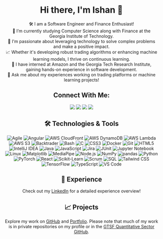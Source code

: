 <h1 align="center">Hi there, I'm Ishan 👋</h1>

<p align="center">
  🛠️ I am a Software Engineer and Finance Enthusiast! <br>
  🚀 I’m currently studying Computer Science along with Finance at the Georgia Institute of Technology. <br>
  🔭 I'm passionate about leveraging technology to solve complex problems and make a positive impact. <br>
  📈 Whether it's developing robust trading algorithms or enhancing machine learning models, I thrive on continuous learning. <br>
  🌱 I have interned at Amazon and the Georgia Tech Research Institute, gaining hands-on experience in software development. <br>
  💬 Ask me about my experiences working on trading platforms or machine learning projects!
</p>

<h2 align="center">Connect With Me:</h2>
<p align="center">
<a href="https://www.linkedin.com/in/ishxnnn"><img src="https://img.shields.io/badge/LinkedIn-Connect-blue?style=for-the-badge&logo=linkedin"></a>
<a href="https://github.com/ishxnnn"><img src="https://img.shields.io/badge/GitHub-Follow-black?style=for-the-badge&logo=github"></a>
<a href="https://ishanpatel.dev"><img src="https://img.shields.io/badge/Website-Visit-green?style=for-the-badge&logo=internet-explorer"></a>
<a href="mailto:ishan2397@gatech.edu"><img src="https://img.shields.io/badge/Email-Send-red?style=for-the-badge&logo=gmail"></a>
</p>

<h2 align="center">🛠 Technologies & Tools</h2>
<p align="center">
  <img src="https://img.shields.io/badge/Agile-0078D4?style=for-the-badge&logo=agile&logoColor=white" alt="Agile">
  <img src="https://img.shields.io/badge/Angular-DD0031?style=for-the-badge&logo=angular&logoColor=white" alt="Angular">
  <img src="https://img.shields.io/badge/AWS_CloudFront-232F3E?style=for-the-badge&logo=amazon-aws&logoColor=white" alt="AWS CloudFront">
  <img src="https://img.shields.io/badge/AWS_DynamoDB-4053D6?style=for-the-badge&logo=amazon-dynamodb&logoColor=white" alt="AWS DynamoDB">
  <img src="https://img.shields.io/badge/AWS_Lambda-FF9900?style=for-the-badge&logo=aws-lambda&logoColor=white" alt="AWS Lambda">
  <img src="https://img.shields.io/badge/AWS_S3-569A31?style=for-the-badge&logo=amazon-s3&logoColor=white" alt="AWS S3">
  <img src="https://img.shields.io/badge/Backtrader-007ACC?style=for-the-badge&logo=backtrader&logoColor=white" alt="Backtrader">
  <img src="https://img.shields.io/badge/Bash-4EAA25?style=for-the-badge&logo=gnubash&logoColor=white" alt="Bash">
  <img src="https://img.shields.io/badge/C-A8B9CC?style=for-the-badge&logo=c&logoColor=white" alt="C">
  <img src="https://img.shields.io/badge/CSS3-1572B6?style=for-the-badge&logo=css3&logoColor=white" alt="CSS3">
  <img src="https://img.shields.io/badge/Docker-2496ED?style=for-the-badge&logo=docker&logoColor=white" alt="Docker">
  <img src="https://img.shields.io/badge/Git-F05032?style=for-the-badge&logo=git&logoColor=white" alt="Git">
  <img src="https://img.shields.io/badge/HTML5-E34F26?style=for-the-badge&logo=html5&logoColor=white" alt="HTML5">
  <img src="https://img.shields.io/badge/IntelliJ-000000?style=for-the-badge&logo=intellij-idea&logoColor=white" alt="IntelliJ IDEA">
  <img src="https://img.shields.io/badge/Java-007396?style=for-the-badge&logo=java&logoColor=white" alt="Java">
  <img src="https://img.shields.io/badge/JavaScript-F7DF1E?style=for-the-badge&logo=javascript&logoColor=black" alt="JavaScript">
  <img src="https://img.shields.io/badge/Jira-0052CC?style=for-the-badge&logo=jira&logoColor=white" alt="Jira">
  <img src="https://img.shields.io/badge/JUnit-25A162?style=for-the-badge&logo=junit5&logoColor=white" alt="JUnit">
  <img src="https://img.shields.io/badge/Jupyter-F37626?style=for-the-badge&logo=jupyter&logoColor=white" alt="Jupyter Notebook">
  <img src="https://img.shields.io/badge/Linux-FCC624?style=for-the-badge&logo=linux&logoColor=black" alt="Linux">
  <img src="https://img.shields.io/badge/Matplotlib-3776AB?style=for-the-badge&logo=matplotlib&logoColor=white" alt="Matplotlib">
  <img src="https://img.shields.io/badge/MediaPipe-FF7C00?style=for-the-badge&logo=mediapipe&logoColor=white" alt="MediaPipe">
  <img src="https://img.shields.io/badge/Node.js-339933?style=for-the-badge&logo=nodedotjs&logoColor=white" alt="Node.js">
  <img src="https://img.shields.io/badge/NumPy-013243?style=for-the-badge&logo=numpy&logoColor=white" alt="NumPy">
  <img src="https://img.shields.io/badge/pandas-150458?style=for-the-badge&logo=pandas&logoColor=white" alt="pandas">
  <img src="https://img.shields.io/badge/Python-3776AB?style=for-the-badge&logo=python&logoColor=white" alt="Python">
  <img src="https://img.shields.io/badge/PyTorch-EE4C2C?style=for-the-badge&logo=pytorch&logoColor=white" alt="PyTorch">
  <img src="https://img.shields.io/badge/React-61DAFB?style=for-the-badge&logo=react&logoColor=black" alt="React">
  <img src="https://img.shields.io/badge/Scikit_Learn-F7931E?style=for-the-badge&logo=scikit-learn&logoColor=white" alt="Scikit-Learn">
  <img src="https://img.shields.io/badge/Scrum-6DB33F?style=for-the-badge&logo=scrum&logoColor=white" alt="Scrum">
  <img src="https://img.shields.io/badge/SQL-4479A1?style=for-the-badge&logo=amazon-rds&logoColor=white" alt="SQL">
  <img src="https://img.shields.io/badge/Tailwind_CSS-38B2AC?style=for-the-badge&logo=tailwind-css&logoColor=white" alt="Tailwind CSS">
  <img src="https://img.shields.io/badge/TensorFlow-FF6F00?style=for-the-badge&logo=tensorflow&logoColor=white" alt="TensorFlow">
  <img src="https://img.shields.io/badge/TypeScript-3178C6?style=for-the-badge&logo=typescript&logoColor=white" alt="TypeScript">
  <img src="https://img.shields.io/badge/VS_Code-007ACC?style=for-the-badge&logo=visual-studio-code&logoColor=white" alt="VS Code">
</p>


<h2 align="center">💼 Experience</h2>
<p align="center">
  Check out my <a href="https://www.linkedin.com/in/ishxnnn">LinkedIn</a> for a detailed experience overview!
</p>

<h2 align="center">📈 Projects</h2>
<p align="center">
  Explore my work on <a href="https://github.com/ishxnnn">GitHub</a> and <a href="https://ishanpatel.dev">Portfolio</a>. Please note that much of my work is in private repositories on my profile or in the <a href="https://github.com/GTSF-Quantitative-Sector">GTSF Quantitative Sector GitHub</a>.
</p>
